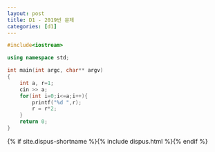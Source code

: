 ```yaml
---
layout: post
title: D1 - 2019번 문제
categories: [d1]
---
```


~~~cpp
#include<iostream>

using namespace std;

int main(int argc, char** argv)
{
    int a, r=1;
    cin >> a;
    for(int i=0;i<=a;i++){
    	printf("%d ",r);
        r = r*2;
    }
	return 0;
}
~~~

{% if site.dispus-shortname %}{% include dispus.html %}{% endif %}